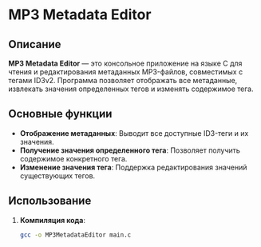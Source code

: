 # MP3 Metadata Editor

## Описание
**MP3 Metadata Editor** — это консольное приложение на языке C для чтения и редактирования метаданных MP3-файлов, совместимых с тегами ID3v2. Программа позволяет отображать все метаданные, извлекать значения определенных тегов и изменять содержимое тега.

## Основные функции
- **Отображение метаданных**: Выводит все доступные ID3-теги и их значения.
- **Получение значения определенного тега**: Позволяет получить содержимое конкретного тега.
- **Изменение значения тега**: Поддержка редактирования значений существующих тегов.

## Использование

1. **Компиляция кода**:
   ```bash
   gcc -o MP3MetadataEditor main.c
